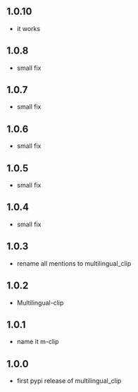 ## 1.0.10

* it works

## 1.0.8

* small fix

## 1.0.7

* small fix

## 1.0.6

* small fix

## 1.0.5

* small fix

## 1.0.4

* small fix

## 1.0.3

* rename all mentions to multilingual_clip

## 1.0.2

* Multilingual-clip 

## 1.0.1

* name it m-clip

## 1.0.0

* first pypi release of multilingual_clip
